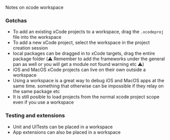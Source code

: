 Notes on xcode workspace<!--more-->

### Gotchas
- To add an existing xCode projects to a workspace, drag the `.xcodeproj` file into the workspace
- To add a new xCode project, select the workspace in the project creation session
- local packages can be dragged in to xCode targets, drag the entire package folder (⚠️️ Remember to add the frameworks under the general pan as well or you will get a module not found warning etc ⚠️️)
- iOS and MacOS xCode projects can live on their own outside a workspace
- Using a workspace is a great way to debug iOS and MacOS apps at the same time. something that otherwise can be impossible if they relay on the same package etc
- It is still posible to load projects from the normal xcode project scope even if you use a workspace

### Testing and extensions
- Unit and UITests can be placed in a workspace
- App extensions can also be placed in a workspace
